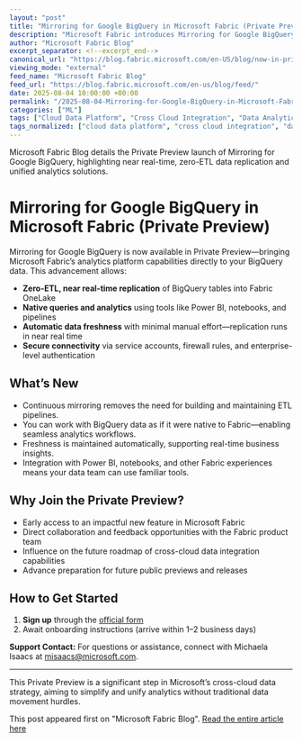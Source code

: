 ```yaml
---
layout: "post"
title: "Mirroring for Google BigQuery in Microsoft Fabric (Private Preview)"
description: "Microsoft Fabric introduces Mirroring for Google BigQuery in Private Preview, enabling zero-ETL, near real-time replication of BigQuery tables into Fabric OneLake. This feature unifies analytics across cloud platforms and provides seamless integration with Power BI, notebooks, and pipelines, supporting cross-cloud data strategies without complex data movement."
author: "Microsoft Fabric Blog"
excerpt_separator: <!--excerpt_end-->
canonical_url: "https://blog.fabric.microsoft.com/en-US/blog/now-in-private-preview-mirroring-for-google-bigquery-in-microsoft-fabric/"
viewing_mode: "external"
feed_name: "Microsoft Fabric Blog"
feed_url: "https://blog.fabric.microsoft.com/en-us/blog/feed/"
date: 2025-08-04 10:00:00 +00:00
permalink: "/2025-08-04-Mirroring-for-Google-BigQuery-in-Microsoft-Fabric-Private-Preview.html"
categories: ["ML"]
tags: ["Cloud Data Platform", "Cross Cloud Integration", "Data Analytics", "Data Engineering", "Data Pipeline", "Data Replication", "Enterprise Security", "Google BigQuery", "Microsoft Fabric", "ML", "News", "OneLake", "Power BI", "Private Preview", "Real Time Analytics", "Zero ETL"]
tags_normalized: ["cloud data platform", "cross cloud integration", "data analytics", "data engineering", "data pipeline", "data replication", "enterprise security", "google bigquery", "microsoft fabric", "ml", "news", "onelake", "power bi", "private preview", "real time analytics", "zero etl"]
---
```


Microsoft Fabric Blog details the Private Preview launch of Mirroring for Google BigQuery, highlighting near real-time, zero-ETL data replication and unified analytics solutions.<!--excerpt_end-->

# Mirroring for Google BigQuery in Microsoft Fabric (Private Preview)

Mirroring for Google BigQuery is now available in Private Preview—bringing Microsoft Fabric’s analytics platform capabilities directly to your BigQuery data. This advancement allows:

- **Zero-ETL, near real-time replication** of BigQuery tables into Fabric OneLake
- **Native queries and analytics** using tools like Power BI, notebooks, and pipelines
- **Automatic data freshness** with minimal manual effort—replication runs in near real time
- **Secure connectivity** via service accounts, firewall rules, and enterprise-level authentication

## What’s New

- Continuous mirroring removes the need for building and maintaining ETL pipelines.
- You can work with BigQuery data as if it were native to Fabric—enabling seamless analytics workflows.
- Freshness is maintained automatically, supporting real-time business insights.
- Integration with Power BI, notebooks, and other Fabric experiences means your data team can use familiar tools.

## Why Join the Private Preview?

- Early access to an impactful new feature in Microsoft Fabric
- Direct collaboration and feedback opportunities with the Fabric product team
- Influence on the future roadmap of cross-cloud data integration capabilities
- Advance preparation for future public previews and releases

## How to Get Started

1. **Sign up** through the [official form](https://aka.ms/MirroringBigQueryPrivatePreview)
2. Await onboarding instructions (arrive within 1–2 business days)

**Support Contact:**
For questions or assistance, connect with Michaela Isaacs at [misaacs@microsoft.com](mailto:misaacs@microsoft.com).

---

This Private Preview is a significant step in Microsoft’s cross-cloud data strategy, aiming to simplify and unify analytics without traditional data movement hurdles.

This post appeared first on "Microsoft Fabric Blog". [Read the entire article here](https://blog.fabric.microsoft.com/en-US/blog/now-in-private-preview-mirroring-for-google-bigquery-in-microsoft-fabric/)
